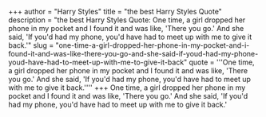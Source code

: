 +++
author = "Harry Styles"
title = "the best Harry Styles Quote"
description = "the best Harry Styles Quote: One time, a girl dropped her phone in my pocket and I found it and was like, 'There you go.' And she said, 'If you'd had my phone, you'd have had to meet up with me to give it back.'"
slug = "one-time-a-girl-dropped-her-phone-in-my-pocket-and-i-found-it-and-was-like-there-you-go-and-she-said-if-youd-had-my-phone-youd-have-had-to-meet-up-with-me-to-give-it-back"
quote = '''One time, a girl dropped her phone in my pocket and I found it and was like, 'There you go.' And she said, 'If you'd had my phone, you'd have had to meet up with me to give it back.''''
+++
One time, a girl dropped her phone in my pocket and I found it and was like, 'There you go.' And she said, 'If you'd had my phone, you'd have had to meet up with me to give it back.'
